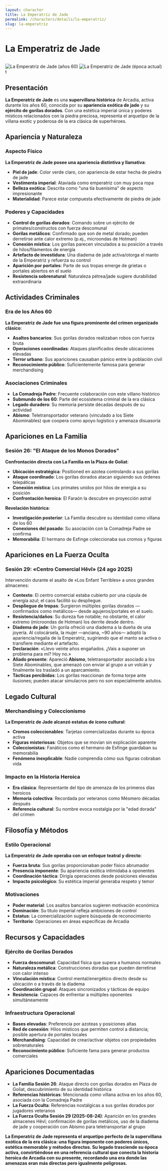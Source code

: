 ```yaml
---
layout: character
title: La Emperatriz de Jade
permalink: /characters/details/la-emperatriz/
slug: la-emperatriz
---
```


# La Emperatriz de Jade

<div class="character-photo">
  <img src="{{ site.baseurl }}/assets/img/characters/la-emperatriz.png" alt="La Emperatriz de Jade (años 60)" />
  <img src="{{ site.baseurl }}/assets/img/characters/la_emperatriz_de_jade_anciana.png" alt="La Emperatriz de Jade (época actual)" style="margin-top: 12px;" />
</div>t

## Presentación
**La Emperatriz de Jade** es una **supervillana histórica** de Arcadia, activa durante los años 60, conocida por su **apariencia exótica de jade** y su **ejército de gorilas dorados**. Con una estética imperial única y poderes místicos relacionados con la piedra preciosa, representa el arquetipo de la villana exotic y poderosa de la era clásica de superhéroes.

## Apariencia y Naturaleza

### **Aspecto Físico**
**La Emperatriz de Jade posee una apariencia distintiva y llamativa**:
- **Piel de jade**: Color verde claro, con apariencia de estar hecha de piedra de jade
- **Vestimenta imperial**: Ataviada como emperatriz con muy poca ropa
- **Belleza exótica**: Descrita como "una tía buenísima" de aspecto impresionante
- **Materialidad**: Parece estar compuesta efectivamente de piedra de jade

### **Poderes y Capacidades**
- **Control de gorilas dorados**: Comando sobre un ejército de primates/constructos con fuerza descomunal
- **Gorilas metálicos**: Confirmado que son de metal dorado; pueden derretirse ante calor extremo (p.ej., microondas de Hotman)
- **Conexión mística**: Los gorilas parecen vinculados a su posición a través de hilos/filamentos de energía
- **Artefacto de investidura**: Una diadema de jade activa/otorga el manto de la Emperatriz y refuerza su control
- **Aparición por portales**: Parte de sus tropas emerge de grietas o portales abiertos en el suelo
- **Resistencia sobrenatural**: Naturaleza pétrea/jade sugiere durabilidad extraordinaria

## Actividades Criminales

### **Era de los Años 60**
**La Emperatriz de Jade fue una figura prominente del crimen organizado clásico**:
- **Asaltos bancarios**: Sus gorilas dorados realizaban robos con fuerza bruta
- **Operaciones coordinadas**: Ataques planificados desde ubicaciones elevadas
- **Terror urbano**: Sus apariciones causaban pánico entre la población civil
- **Reconocimiento público**: Suficientemente famosa para generar merchandising

### **Asociaciones Criminales**
- **La Comadreja Padre**: Frecuente colaboración con este villano histórico
- **Submundo de los 60**: Parte del ecosistema criminal de la era clásica
- **Legado duradero**: Su memoria persiste décadas después de su actividad
- **Abismo**: Teletransportador veterano (vinculado a los Siete Abominables) que coopera como apoyo logístico y amenaza disuasoria

## Apariciones en La Familia

### **Sesión 26: "El Ataque de los Monos Dorados"**
**Confrontación directa con La Familia en la Plaza de Goliat**:
- **Ubicación estratégica**: Positioned en azotea controlando a sus gorilas
- **Ataque coordinado**: Los gorilas dorados atacan siguiendo sus órdenes telepáticas
- **Conexión mística**: Los primates unidos por hilos de energía a su posición
- **Confrontación heroica**: El Faraón la descubre en proyección astral

**Revelación histórica**:
- **Investigación posterior**: La Familia descubre su identidad como villana de los 60
- **Conexiones del pasado**: Su asociación con la Comadreja Padre se confirma
- **Memorabilia**: El hermano de Esfinge coleccionaba sus cromos y figuras

## Apariciones en La Fuerza Oculta

### Sesión 29: «Centro Comercial Hêvî» (24 ago 2025)
Intervención durante el asalto de «Los Enfant Terribles» a unos grandes almacenes:
- **Contexto**: El centro comercial estaba cubierto por una cúpula de energía azul; el caos facilitó su despliegue.
- **Despliegue de tropas**: Surgieron múltiples gorilas dorados —confirmados como metálicos— desde agujeros/portales en el suelo.
- **Resistencia/daños**: Su dureza fue notable; no obstante, el calor extremo (microondas de Hotman) los derrite desde dentro.
- **Diadema de jade**: Un gorila ofreció una diadema a la dueña de una joyería. Al colocársela, la mujer —anciana, ~90 años— adoptó la apariencia/regalia de la Emperatriz, sugiriendo que el manto se activa o transfiere mediante el artefacto.
- **Declaración**: «Llevo veinte años engañados. ¿Vais a suponer un problema para mí? Hoy no.»
- **Aliado presente**: Apareció **Abismo**, teletransportador asociado a los Siete Abominables, que amenazó con enviar al grupo a un volcán y finalmente los trasladó a un aparcamiento.
- **Tácticas percibidas**: Los gorilas reaccionan de forma torpe ante ilusiones; pueden atacar simulacros pero no son especialmente astutos.

## Legado Cultural

### **Merchandising y Coleccionismo**
**La Emperatriz de Jade alcanzó estatus de ícono cultural**:
- **Cromos coleccionables**: Tarjetas comercializadas durante su época activa
- **Figuras misteriosas**: Objetos que se movían sin explicación aparente
- **Coleccionistas**: Fanáticos como el hermano de Esfinge guardaban su memorabilia
- **Fenómeno inexplicable**: Nadie comprendía cómo sus figuras cobraban vida

### **Impacto en la Historia Heroica**
- **Era clásica**: Representante del tipo de amenaza de los primeros días heroicos
- **Memoria colectiva**: Recordada por veteranos como Mésmero décadas después
- **Referencia cultural**: Su nombre evoca nostalgia por la "edad dorada" del crimen

## Filosofía y Métodos

### **Estilo Operacional**
**La Emperatriz de Jade operaba con un enfoque teatral y directo**:
- **Fuerza bruta**: Sus gorilas proporcionaban poder físico abrumador
- **Presencia imponente**: Su apariencia exótica intimidaba a oponentes
- **Coordinación táctica**: Dirigía operaciones desde posiciones elevadas
- **Impacto psicológico**: Su estética imperial generaba respeto y temor

### **Motivaciones**
- **Poder material**: Los asaltos bancarios sugieren motivación económica
- **Dominación**: Su título imperial refleja ambiciones de control
- **Estatus**: La comercialización sugiere búsqueda de reconocimiento
- **Territorio**: Operaciones en áreas específicas de Arcadia

## Recursos y Capacidades

### **Ejército de Gorilas Dorados**
- **Fuerza descomunal**: Capacidad física que supera a humanos normales
- **Naturaleza metálica**: Construcciones doradas que pueden derretirse con calor intenso
- **Vinculación mística**: Control mental/energético directo desde su ubicación o a través de la diadema
- **Coordinación grupal**: Ataques sincronizados y tácticas de equipo
- **Resistencia**: Capaces de enfrentar a múltiples oponentes simultáneamente

### **Infraestructura Operacional**
- **Bases elevadas**: Preferencia por azoteas y posiciones altas
- **Red de conexión**: Hilos místicos que permiten control a distancia; posible apertura de portales locales
- **Merchandising**: Capacidad de crear/activar objetos con propiedades sobrenaturales
- **Reconocimiento público**: Suficiente fama para generar productos comerciales

## Apariciones Documentadas
- **La Familia Sesión 26**: Ataque directo con gorilas dorados en Plaza de Goliat, descubrimiento de su identidad histórica
- **Referencias históricas**: Mencionada como villana activa en los años 60, asociada con la Comadreja Padre
- **La Fuerza Oculta**: Referencias nostálgicas a sus gorilas dorados por jugadores veteranos
- **La Fuerza Oculta Sesión 29 (2025-08-24)**: Aparición en los grandes almacenes Hêvî; confirmación de gorilas metálicos, uso de la diadema de jade y cooperación con Abismo para teletransportar al grupo

**La Emperatriz de Jade representa el arquetipo perfecto de la supervillana exótica de la era clásica: una figura imponente con poderes únicos, estética memorable y métodos directos. Su legado trasciende su época activa, convirtiéndose en una referencia cultural que conecta la historia heroica de Arcadia con su presente, recordando una era donde las amenazas eran más directas pero igualmente peligrosas.**